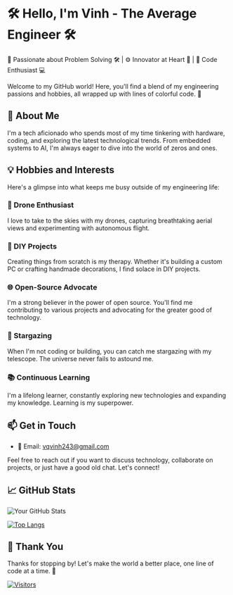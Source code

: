 <!--- Feel free to customize this README to reflect your own personality and interests! -->

# 🛠️ Hello, I'm Vinh - The Average Engineer 🛠️

🔧 Passionate about Problem Solving 🛠️ | ⚙️ Innovator at Heart 🧠 | 🤖 Code Enthusiast 💻

Welcome to my GitHub world! Here, you'll find a blend of my engineering passions and hobbies, all wrapped up with lines of colorful code. 🌈

## 🚀 About Me

I'm a tech aficionado who spends most of my time tinkering with hardware, coding, and exploring the latest technological trends. From embedded systems to AI, I'm always eager to dive into the world of zeros and ones.

## 💡 Hobbies and Interests

Here's a glimpse into what keeps me busy outside of my engineering life:

### 🚁 Drone Enthusiast

I love to take to the skies with my drones, capturing breathtaking aerial views and experimenting with autonomous flight.

### 🎨 DIY Projects

Creating things from scratch is my therapy. Whether it's building a custom PC or crafting handmade decorations, I find solace in DIY projects.

### 🌐 Open-Source Advocate

I'm a strong believer in the power of open source. You'll find me contributing to various projects and advocating for the greater good of technology.

### 🌌 Stargazing

When I'm not coding or building, you can catch me stargazing with my telescope. The universe never fails to astound me.

### 📚 Continuous Learning

I'm a lifelong learner, constantly exploring new technologies and expanding my knowledge. Learning is my superpower.

## 📫 Get in Touch

- 📧 Email: vqvinh243@gmail.com

Feel free to reach out if you want to discuss technology, collaborate on projects, or just have a good old chat. Let's connect!

## 📈 GitHub Stats

![Your GitHub Stats](https://github-readme-stats.vercel.app/api?username=yourusername&show_icons=true&theme=algolia)

[![Top Langs](https://github-readme-stats.vercel.app/api/top-langs/?username=yourusername&layout=compact&theme=algolia)](https://github.com/yourusername)

## 🌟 Thank You

Thanks for stopping by! Let's make the world a better place, one line of code at a time. 🚀

[![Visitors](https://visitor-badge.glitch.me/badge?page_id=yourusername.readme)](https://github.com/yourusername)
